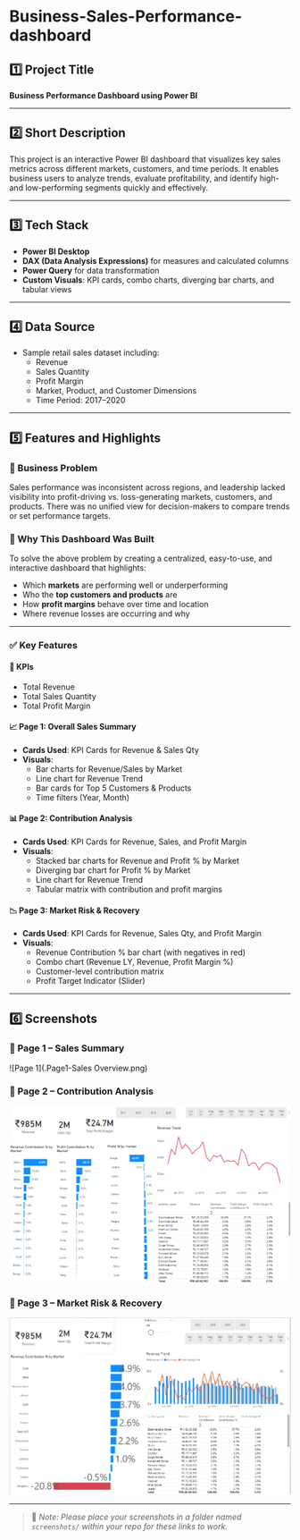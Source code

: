 # Business-Sales-Performance-dashboard

## 1️⃣ Project Title  
**Business Performance Dashboard using Power BI**

---

## 2️⃣ Short Description  
This project is an interactive Power BI dashboard that visualizes key sales metrics across different markets, customers, and time periods. It enables business users to analyze trends, evaluate profitability, and identify high- and low-performing segments quickly and effectively.

---

## 3️⃣ Tech Stack  
- **Power BI Desktop**
- **DAX (Data Analysis Expressions)** for measures and calculated columns  
- **Power Query** for data transformation  
- **Custom Visuals**: KPI cards, combo charts, diverging bar charts, and tabular views  

---

## 4️⃣ Data Source  
- Sample retail sales dataset including:
  - Revenue  
  - Sales Quantity  
  - Profit Margin  
  - Market, Product, and Customer Dimensions  
  - Time Period: 2017–2020

---

## 5️⃣ Features and Highlights  

### 🧩 Business Problem  
Sales performance was inconsistent across regions, and leadership lacked visibility into profit-driving vs. loss-generating markets, customers, and products. There was no unified view for decision-makers to compare trends or set performance targets.

### 🎯 Why This Dashboard Was Built  
To solve the above problem by creating a centralized, easy-to-use, and interactive dashboard that highlights:
- Which **markets** are performing well or underperforming  
- Who the **top customers and products** are  
- How **profit margins** behave over time and location  
- Where revenue losses are occurring and why

---

### ✅ Key Features  

#### 📌 KPIs  
- Total Revenue  
- Total Sales Quantity  
- Total Profit Margin  

#### 📈 Page 1: Overall Sales Summary  
- **Cards Used**: KPI Cards for Revenue & Sales Qty  
- **Visuals**:  
  - Bar charts for Revenue/Sales by Market  
  - Line chart for Revenue Trend  
  - Bar cards for Top 5 Customers & Products  
  - Time filters (Year, Month)

#### 📊 Page 2: Contribution Analysis  
- **Cards Used**: KPI Cards for Revenue, Sales, and Profit Margin  
- **Visuals**:  
  - Stacked bar charts for Revenue and Profit % by Market  
  - Diverging bar chart for Profit % by Market  
  - Line chart for Revenue Trend  
  - Tabular matrix with contribution and profit margins

#### 📉 Page 3: Market Risk & Recovery  
- **Cards Used**: KPI Cards for Revenue, Sales Qty, and Profit Margin  
- **Visuals**:  
  - Revenue Contribution % bar chart (with negatives in red)  
  - Combo chart (Revenue LY, Revenue, Profit Margin %)  
  - Customer-level contribution matrix  
  - Profit Target Indicator (Slider)

---

## 6️⃣ Screenshots  

### 🔹 Page 1 – Sales Summary  
![Page 1](.Page1-Sales Overview.png)

### 🔹 Page 2 – Contribution Analysis  
![Page 2](Page2-contribution.png)

### 🔹 Page 3 – Market Risk & Recovery  
![Page 3](Page3-Risk-recovery.png)

---

> 📁 *Note: Please place your screenshots in a folder named `screenshots/` within your repo for these links to work.*
